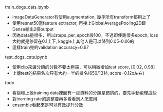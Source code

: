 train_dogs_cats.ipynb
- ImageDataGenerator有使用augmentation, 幾乎所有transform都用上了
- 使用resnet50當feature extractor, 再接上GlobalAveragePooling2D跟Dense輸出2個output
- 因為data量很多，所以steps_per_epoch設100，不過即使跑很多epoch, loss大約就是停留在0.1上下, kaggle上其他人是可以降到0.05-0.06的
- 這樣train完的validation accuracy=0.97

test_dogs_cats.ipynb
- 使用clip來讓分類的分數不要太極端，可以稍微增加test score, [0.02, 0.98]
- 上傳test的結果名次只有大約一半的排名(650/1314, score=0.12x左右)

todo
- 看論壇上說training data裡面有一些資料的分類是錯誤的，要先手動處理這些
- 對learning rate的調整要再多看看別人怎麼用
- ensemble看起來是可以有效提升分數
